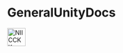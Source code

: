 # GeneralUnityDocs

 <img src="https://cdn.shutterstock.com/shutterstock/videos/21075304/thumb/1.jpg" alt="NIICCKK" height="42" width="42"> 

